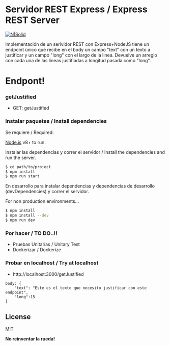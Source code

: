 # Servidor REST Express / Express REST Server

[![N|Solid](https://www.idqweb.com/wp-content/uploads/2016/08/cabecera-nodejs-express.png)](https://nodesource.com/products/nsolid)

Implementación de un serividor REST con Express+NodeJS tiene un endpoint único que recibe en el body un campo "text" con un texto a justificar y un campo "long" con el largo de la linea. Devuelve un arreglo con cada una de las lineas justifiadas a longitud pasada como "long".


# Endpont!


### getJustified

- GET: getJustified

### Instalar paquetes / Install dependencies

Se requiere / Required:

[Node.js](https://nodejs.org/) v8+ to run.

Instalar las dependencias y correr el servidor / Install the dependencies and run the server.

```sh
$ cd path/to/project
$ npm install
$ npm run start
```

En desarrollo para instalar dependencias y dependencias de desarrollo (devDependencies) y correr el servidor.

For non production environments...

```sh
$ npm install
$ npm install --dev
$ npm run dev
```

### Por hacer / TO DO..!!

- Pruebas Unitarias / Unitary Test
- Dockerizar / Dockerize

### Probar en localhost / Try at localhost

- http://localhost:3000/getJustified

```
body: {
    "text": "Este es el texto que necesito justificar con este endpoint",
    "long":15
}
```

## License

MIT

**No reinventar la rueda!**
